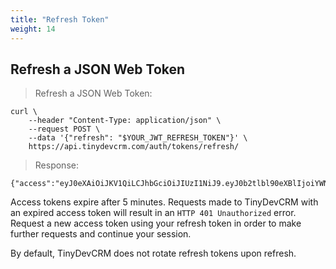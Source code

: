 ```yaml
---
title: "Refresh Token"
weight: 14
---
```


## Refresh a JSON Web Token

> Refresh a JSON Web Token:

```shell
curl \
    --header "Content-Type: application/json" \
    --request POST \
    --data '{"refresh": "$YOUR_JWT_REFRESH_TOKEN"}' \
    https://api.tinydevcrm.com/auth/tokens/refresh/
```

> Response:

```shell
{"access":"eyJ0eXAiOiJKV1QiLCJhbGciOiJIUzI1NiJ9.eyJ0b2tlbl90eXBlIjoiYWNjZXNzIiwiZXhwIjoxNTkxNzIyNDA5LCJqdGkiOiJhZjcxZTRjYmQxMjU0N2M2YjA2NGYzNWJkYjUwZGIyMyIsInVzZXJfaWQiOjF9.hPsU9jj8zimIkB3LBiMuzcGDNgHQFJ5DS6oK61Oc6E0","refresh":"eyJ0eXAiOiJKV1QiLCJhbGciOiJIUzI1NiJ9.eyJ0b2tlbl90eXBlIjoicmVmcmVzaCIsImV4cCI6MTU5MjkzMTcwOSwianRpIjoiNzJlNGZkOGE0NWIxNDRmYWEzOGQ0NTU0OTY0NjQwMzciLCJ1c2VyX2lkIjoxfQ.7lWBJTX9cAmEZMJx0XsLMkf4VDcpHIGeSoLy7UuHyck"}
```

Access tokens expire after 5 minutes. Requests made to TinyDevCRM with an
expired access token will result in an `HTTP 401 Unauthorized` error. Request a
new access token using your refresh token in order to make further requests and
continue your session.

By default, TinyDevCRM does not rotate refresh tokens upon refresh.
